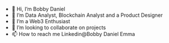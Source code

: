 - 👋 Hi, I’m Bobby Daniel
- 👀 I’m Data Analyst, Blockchain Analyst and a Product Designer
- 🌱 I’m a Web3 Enthusiast
- 💞️ I’m looking to collaborate on projects 
- 📫 How to reach me Linkedin@Bobby Daniel Emma

<!---
IamBobbyDaniel/IamBobbyDaniel is a ✨ special ✨ repository because its `README.md` (this file) appears on your GitHub profile.
You can click the Preview link to take a look at your changes.
--->
